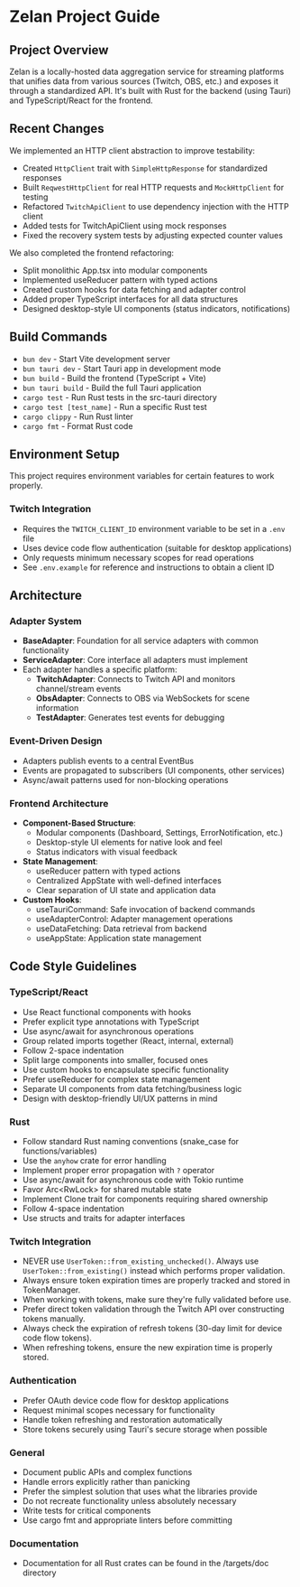 # Zelan Project Guide

## Project Overview
Zelan is a locally-hosted data aggregation service for streaming platforms that unifies data from various sources (Twitch, OBS, etc.) and exposes it through a standardized API. It's built with Rust for the backend (using Tauri) and TypeScript/React for the frontend.

## Recent Changes
We implemented an HTTP client abstraction to improve testability:
- Created `HttpClient` trait with `SimpleHttpResponse` for standardized responses
- Built `ReqwestHttpClient` for real HTTP requests and `MockHttpClient` for testing
- Refactored `TwitchApiClient` to use dependency injection with the HTTP client
- Added tests for TwitchApiClient using mock responses
- Fixed the recovery system tests by adjusting expected counter values

We also completed the frontend refactoring:
- Split monolithic App.tsx into modular components
- Implemented useReducer pattern with typed actions
- Created custom hooks for data fetching and adapter control
- Added proper TypeScript interfaces for all data structures
- Designed desktop-style UI components (status indicators, notifications)

## Build Commands
- `bun dev` - Start Vite development server
- `bun tauri dev` - Start Tauri app in development mode
- `bun build` - Build the frontend (TypeScript + Vite)
- `bun tauri build` - Build the full Tauri application
- `cargo test` - Run Rust tests in the src-tauri directory
- `cargo test [test_name]` - Run a specific Rust test
- `cargo clippy` - Run Rust linter
- `cargo fmt` - Format Rust code

## Environment Setup
This project requires environment variables for certain features to work properly.

### Twitch Integration
- Requires the `TWITCH_CLIENT_ID` environment variable to be set in a `.env` file
- Uses device code flow authentication (suitable for desktop applications)
- Only requests minimum necessary scopes for read operations
- See `.env.example` for reference and instructions to obtain a client ID

## Architecture

### Adapter System
- **BaseAdapter**: Foundation for all service adapters with common functionality
- **ServiceAdapter**: Core interface all adapters must implement
- Each adapter handles a specific platform:
  - **TwitchAdapter**: Connects to Twitch API and monitors channel/stream events
  - **ObsAdapter**: Connects to OBS via WebSockets for scene information
  - **TestAdapter**: Generates test events for debugging

### Event-Driven Design
- Adapters publish events to a central EventBus
- Events are propagated to subscribers (UI components, other services)
- Async/await patterns used for non-blocking operations

### Frontend Architecture
- **Component-Based Structure**:
  - Modular components (Dashboard, Settings, ErrorNotification, etc.)
  - Desktop-style UI elements for native look and feel
  - Status indicators with visual feedback
- **State Management**:
  - useReducer pattern with typed actions
  - Centralized AppState with well-defined interfaces
  - Clear separation of UI state and application data
- **Custom Hooks**:
  - useTauriCommand: Safe invocation of backend commands
  - useAdapterControl: Adapter management operations
  - useDataFetching: Data retrieval from backend
  - useAppState: Application state management

## Code Style Guidelines

### TypeScript/React
- Use React functional components with hooks
- Prefer explicit type annotations with TypeScript
- Use async/await for asynchronous operations
- Group related imports together (React, internal, external)
- Follow 2-space indentation
- Split large components into smaller, focused ones
- Use custom hooks to encapsulate specific functionality
- Prefer useReducer for complex state management
- Separate UI components from data fetching/business logic
- Design with desktop-friendly UI/UX patterns in mind

### Rust
- Follow standard Rust naming conventions (snake_case for functions/variables)
- Use the `anyhow` crate for error handling
- Implement proper error propagation with `?` operator
- Use async/await for asynchronous code with Tokio runtime
- Favor Arc<RwLock<T>> for shared mutable state
- Implement Clone trait for components requiring shared ownership
- Follow 4-space indentation
- Use structs and traits for adapter interfaces

### Twitch Integration
- NEVER use `UserToken::from_existing_unchecked()`. Always use `UserToken::from_existing()` instead which performs proper validation.
- Always ensure token expiration times are properly tracked and stored in TokenManager.
- When working with tokens, make sure they're fully validated before use.
- Prefer direct token validation through the Twitch API over constructing tokens manually.
- Always check the expiration of refresh tokens (30-day limit for device code flow tokens).
- When refreshing tokens, ensure the new expiration time is properly stored.

### Authentication
- Prefer OAuth device code flow for desktop applications
- Request minimal scopes necessary for functionality
- Handle token refreshing and restoration automatically
- Store tokens securely using Tauri's secure storage when possible

### General
- Document public APIs and complex functions
- Handle errors explicitly rather than panicking
- Prefer the simplest solution that uses what the libraries provide
- Do not recreate functionality unless absolutely necessary
- Write tests for critical components
- Use cargo fmt and appropriate linters before committing

### Documentation
- Documentation for all Rust crates can be found in the /targets/doc directory
